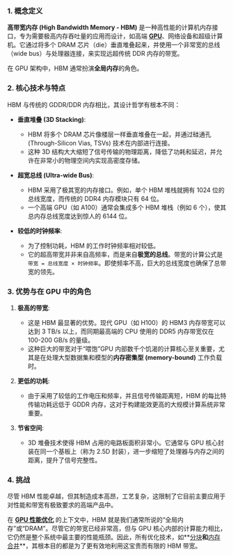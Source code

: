 ### 1. 概念定义

**高带宽内存 (High Bandwidth Memory - HBM)** 是一种高性能的计算机内存接口，专为需要极高内存吞吐量的应用而设计，如高端 **[GPU](./Lecture5-GPU-Architecture.md)**、网络设备和超级计算机。它通过将多个 DRAM 芯片（die）垂直堆叠起来，并使用一个非常宽的总线（wide bus）与处理器连接，来实现远超传统 DDR 内存的带宽。

在 GPU 架构中，HBM 通常扮演**全局内存**的角色。

### 2. 核心技术与特点

HBM 与传统的 GDDR/DDR 内存相比，其设计哲学有根本不同：

- **垂直堆叠 (3D Stacking)**:
    - HBM 将多个 DRAM 芯片像楼层一样垂直堆叠在一起，并通过硅通孔 (Through-Silicon Vias, TSVs) 技术在内部进行连接。
    - 这种 3D 结构大大缩短了信号传输的物理距离，降低了功耗和延迟，并允许在非常小的物理空间内实现高密度存储。

- **超宽总线 (Ultra-wide Bus)**:
    - HBM 采用了极其宽的内存接口。例如，单个 HBM 堆栈就拥有 1024 位的总线宽度，而传统的 DDR4 内存模块只有 64 位。
    - 一个高端 GPU（如 A100）通常会集成多个 HBM 堆栈（例如 6 个），使其总内存总线宽度达到惊人的 6144 位。

- **较低的时钟频率**:
    - 为了控制功耗，HBM 的工作时钟频率相对较低。
    - 它的超高带宽并非来自高频率，而是来自**极宽的总线**。带宽的计算公式是 `带宽 = 总线宽度 × 时钟频率`。即使频率不高，巨大的总线宽度也确保了总带宽的领先。

### 3. 优势与在 GPU 中的角色

1.  **极高的带宽**:
    - 这是 HBM 最显著的优势。现代 GPU（如 H100）的 HBM3 内存带宽可以达到 3 TB/s 以上，而同期最高端的 CPU 使用的 DDR5 内存带宽仅在 100-200 GB/s 的量级。
    - 这种巨大的带宽对于“喂饱”GPU 内部数千个饥渴的计算核心至关重要，尤其是在处理大型数据集和模型的**内存密集型 (memory-bound)** 工作负载时。

2.  **更低的功耗**:
    - 由于采用了较低的工作电压和频率，并且信号传输距离短，HBM 的每比特传输功耗远低于 GDDR 内存，这对于构建能效更高的大规模计算系统非常重要。

3.  **节省空间**:
    - 3D 堆叠技术使得 HBM 占用的电路板面积非常小。它通常与 GPU 核心封装在同一个基板上（称为 2.5D 封装），进一步缩短了处理器与内存之间的距离，提升了信号完整性。

### 4. 挑战

尽管 HBM 性能卓越，但其制造成本高昂，工艺复杂，这限制了它目前主要应用于对性能和带宽有极致要求的高端产品中。

在 **[GPU 性能优化](./Lecture5-Main.md)** 的上下文中，HBM 就是我们通常所说的“全局内存”或“DRAM”。尽管它的带宽已经非常高，但与 GPU 核心内部的计算能力相比，它仍然是整个系统中最主要的性能瓶颈。因此，所有优化技术，如**[分块](./Lecture5-Tiling.md)**和**[内存合并](./Lecture5-Memory-Coalescing.md)**，其根本目的都是为了更有效地利用这宝贵而有限的 HBM 带宽。